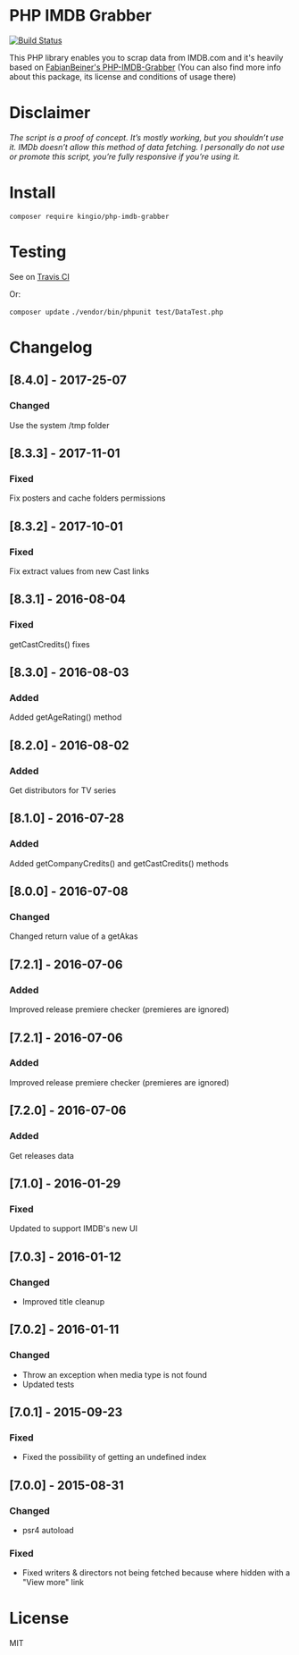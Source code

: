 # PHP IMDB Grabber

[![Build Status](https://travis-ci.org/kingio/PHP-IMDB-Grabber.svg?branch=master)](https://travis-ci.org/kingio/PHP-IMDB-Grabber)

This PHP library enables you to scrap data from IMDB.com and it's heavily based on 
[FabianBeiner's PHP-IMDB-Grabber](https://github.com/FabianBeiner/PHP-IMDB-Grabber) 
(You can also find more info about this package, its license and conditions of usage there)

# Disclaimer

*The script is a proof of concept. It’s mostly working, but you shouldn’t use it. IMDb doesn’t allow this method of data fetching. 
I personally do not use or promote this script, you’re fully responsive if you’re using it.*

# Install

`composer require kingio/php-imdb-grabber`

# Testing

See on [Travis CI](https://travis-ci.org/kingio/PHP-IMDB-Grabber) 

Or:

`composer update`
`./vendor/bin/phpunit test/DataTest.php`

# Changelog

## [8.4.0] - 2017-25-07
### Changed
Use the system /tmp folder

## [8.3.3] - 2017-11-01
### Fixed
Fix posters and cache folders permissions

## [8.3.2] - 2017-10-01
### Fixed
Fix extract values from new Cast links

## [8.3.1] - 2016-08-04
### Fixed
getCastCredits() fixes

## [8.3.0] - 2016-08-03
### Added
Added getAgeRating() method

## [8.2.0] - 2016-08-02
### Added
Get distributors for TV series

## [8.1.0] - 2016-07-28
### Added
Added getCompanyCredits() and getCastCredits() methods

## [8.0.0] - 2016-07-08
### Changed
Changed return value of a getAkas

## [7.2.1] - 2016-07-06
### Added
Improved release premiere checker (premieres are ignored)

## [7.2.1] - 2016-07-06
### Added
Improved release premiere checker (premieres are ignored)

## [7.2.0] - 2016-07-06
### Added
Get releases data

## [7.1.0] - 2016-01-29
### Fixed
Updated to support IMDB's new UI

## [7.0.3] - 2016-01-12
### Changed
- Improved title cleanup

## [7.0.2] - 2016-01-11
### Changed
- Throw an exception when media type is not found 
- Updated tests

## [7.0.1] - 2015-09-23
### Fixed
- Fixed the possibility of getting an undefined index 

## [7.0.0] - 2015-08-31
### Changed
- psr4 autoload

### Fixed
- Fixed writers & directors not being fetched because where hidden with a "View more" link

# License
MIT
